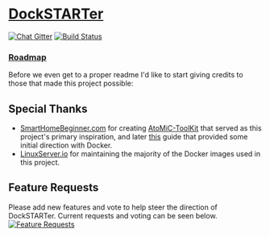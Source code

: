 # [DockSTARTer](https://ghostwriters.github.io/DockSTARTer/)

[![Chat Gitter](https://badges.gitter.im/GhostWriters/DockSTARTer.svg)](https://gitter.im/GhostWriters/DockSTARTer)
[![Build Status](https://travis-ci.org/GhostWriters/DockSTARTer.svg?branch=master)](https://travis-ci.org/GhostWriters/DockSTARTer)

### [Roadmap](https://github.com/GhostWriters/DockSTARTer/wiki/Roadmap)

Before we even get to a proper readme I'd like to start giving credits to those that made this project possible:

## Special Thanks

-   [SmartHomeBeginner.com](https://www.smarthomebeginner.com/) for creating [AtoMiC-ToolKit](https://github.com/htpcBeginner/AtoMiC-ToolKit) that served as this project's primary inspiration, and later [this](https://www.smarthomebeginner.com/docker-home-media-server-2018-basic/) guide that provided some initial direction with Docker.
-   [LinuxServer.io](https://www.linuxserver.io/) for maintaining the majority of the Docker images used in this project.

## Feature Requests

Please add new features and vote to help steer the direction of DockSTARTer. Current requests and voting can be seen below.
[![Feature Requests](http://feathub.com/GhostWriters/DockSTARTer?format=svg)](http://feathub.com/GhostWriters/DockSTARTer)
